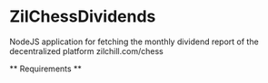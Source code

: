 # ZilChessDividends
NodeJS application for fetching the monthly dividend report of the decentralized platform zilchill.com/chess

** Requirements **
